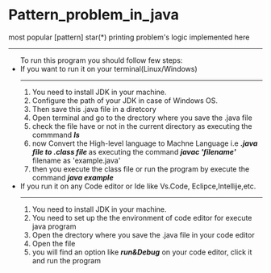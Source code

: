 # Pattern_problem_in_java
most popular [pattern] star(*) printing problem's logic implemented here
<hr>
<ul>
<span>To run this program you should follow few steps: </span>

<li>If you want to run it on your terminal(Linux/Windows)	
<hr>
	<ol>
		<li>You need to install JDK in your machine.</li>
		<li>Configure the path of your JDK in case of Windows OS.</li>
		<li>Then save this .java file in a diretcory </li>
		<li>Open terminal and go to the drectory where you save the .java file</li>
		<li>check the file have or not in the current directory as executing the commmand <strong><i> ls </i></strong> </li>
		<li>now Convert the High-level language to Machne Language i.e <strong><i>  .java file to .class file   </i></strong>  as executing the command <strong><i> javac 'filename'  </i></strong> filename as 'example.java'</li>
		<li>then you execute the class file or run the program by execute the command <strong><i>java example</strong></i></li>
	</ol>
</li>
<li>If you run it on any Code editor or Ide like Vs.Code, Eclipce,Intellije,etc.
<hr>
	<ol>
		<li>You need to install JDK in your machine.</li>
		<li>You need to set up the the environment of code editor for execute java program</li>
		<li>Open the drectory where you save the .java file in your code editor</li>
		<li>Open the file</li>
		<li>you will find an option like  <strong><i>run&Debug</strong></i>  on your code editor, click it and run the program</li>
	</ol>

</li>


